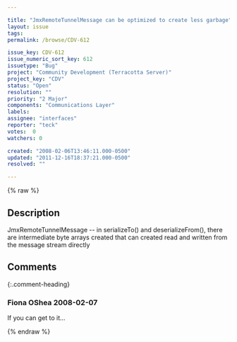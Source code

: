 ```yaml
---

title: "JmxRemoteTunnelMessage can be optimized to create less garbage"
layout: issue
tags: 
permalink: /browse/CDV-612

issue_key: CDV-612
issue_numeric_sort_key: 612
issuetype: "Bug"
project: "Community Development (Terracotta Server)"
project_key: "CDV"
status: "Open"
resolution: ""
priority: "2 Major"
components: "Communications Layer"
labels: 
assignee: "interfaces"
reporter: "teck"
votes:  0
watchers: 0

created: "2008-02-06T13:46:11.000-0500"
updated: "2011-12-16T18:37:21.000-0500"
resolved: ""

---
```




{% raw %}



## Description

<div markdown="1" class="description">

JmxRemoteTunnelMessage -- in serializeTo() and deserializeFrom(), there are intermediate byte arrays created that can created read and written from the message stream directly

</div>

## Comments


{:.comment-heading}
### **Fiona OShea** <span class="date">2008-02-07</span>

<div markdown="1" class="comment">

If you can get to it...

</div>



{% endraw %}
